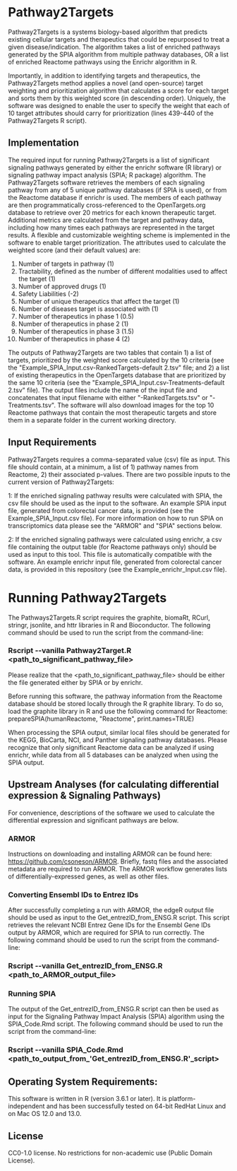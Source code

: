 # Pathway2Targets

Pathway2Targets is a systems biology-based algorithm that predicts existing cellular targets and therapeutics that could be repurposed to treat a given disease/indication. The algorithm takes a list of enriched pathways generated by the SPIA algorithm from multiple pathway databases, OR a list of enriched Reactome pathways using the Enrichr algorithm in R. 

Importantly, in addition to identifying targets and therapeutics, the Pathway2Targets method applies a novel (and open-source) target weighting and prioritization algorithm that calculates a score for each target and sorts them by this weighted score (in descending order). Uniquely, the software was designed to enable the user to specify the weight that each of 10 target attributes should carry for prioritization (lines 439-440 of the Pathway2Targets R script). 

## Implementation
The required input for running Pathway2Targets is a list of significant signaling pathways generated by either the enrichr software (R library) or signaling pathway impact analysis (SPIA; R package) algorithm. The Pathway2Targets software retrieves the members of each signaling pathway from any of 5 unique pathway databases (if SPIA is used), or from the Reactome database if enrichr is used. The members of each pathway are then programmatically cross-referenced to the OpenTargets.org database to retrieve over 20 metrics for each known therapeutic target. Additional metrics are calculated from the target and pathway data, including how many times each pathways are represented in the target results. A flexible and customizable weighting scheme is implemented in the software to enable target prioritization. The attributes used to calculate the weighted score (and their default values) are:
1) Number of targets in pathway (1)
2) Tractability, defined as the number of different modalities used to affect the target (1)
3) Number of approved drugs (1)
4) Safety Liabilities (-2)
5) Number of unique therapeutics that affect the target (1)
6) Number of diseases target is associated with (1)
7) Number of therapeutics in phase 1 (0.5)
8) Number of therapeutics in phase 2 (1)
9) Number of therapeutics in phase 3 (1.5)
10) Number of therapeutics in phase 4 (2)

The outputs of Pathway2Targets are two tables that contain 1) a list of targets, prioritized by the weighted score calculated by the 10 criteria (see the "Example_SPIA_Input.csv-RankedTargets-default 2.tsv" file; and 2) a list of existing therapeutics in the OpenTargets database that are prioritized by the same 10 criteria (see the "Example_SPIA_Input.csv-Treatments-default 2.tsv" file). The output files include the name of the input file and concatenates that input filename with either "-RankedTargets.tsv" or "-Treatments.tsv". The software will also download images for the top 10 Reactome pathways that contain the most therapeutic targets and store them in a separate folder in the current working directory.

## Input Requirements
Pathway2Targets requires a comma-separated value (csv) file as input. This file should contain, at a minimum, a list of 1) pathway names from Reactome, 2) their associated p-values. There are two possible inputs to the current version of Pathway2Targets:

1: If the enriched signaling pathway results were calculated with SPIA, the csv file should be used as the input to the software. An example SPIA input file, generated from colorectal cancer data, is provided (see the Example_SPIA_Input.csv file). For more information on how to run SPIA on transcriptomics data please see the "ARMOR" and "SPIA" sections below.

2: If the enriched signaling pathways were calculated using enrichr, a csv file containing the output table (for Reactome pathways only) should be used as input to this tool. This file is automatically compatible with the software. An example enrichr input file, generated from colorectal cancer data, is provided in this repository (see the Example_enrichr_Input.csv file).

# Running Pathway2Targets
The Pathways2Targets.R script requires the graphite, biomaRt, RCurl, stringr, jsonlite, and httr libraries in R and Bioconductor. The following command should be used to run the script from the command-line:

### Rscript --vanilla Pathway2Target.R <path_to_significant_pathway_file>
Please realize that the <path_to_significant_pathway_file> should be either the file generated either by SPIA or by enrichr.

Before running this software, the pathway information from the Reactome database should be stored locally through the R graphite library. To do so, load the graphite library in R and use the following command for Reactome:
prepareSPIA(humanReactome, "Reactome", print.names=TRUE)

When processing the SPIA output, similar local files should be generated for the KEGG, BioCarta, NCI, and Panther signaling pathway databases. Please recognize that only significant Reactome data can be analyzed if using enrichr, while data from all 5 databases can be analyzed when using the SPIA output.

## Upstream Analyses (for calculating differential expression & Signaling Pathways)
For convenience, descriptions of the software we used to calculate the differential expression and significant pathways are below.
### ARMOR
Instructions on downloading and installing ARMOR can be found here: https://github.com/csoneson/ARMOR. Briefly, fastq files and the associated metadata are required to run ARMOR. The ARMOR workflow generates lists of differentially-expressed genes, as well as other files.

### Converting Ensembl IDs to Entrez IDs
After successfully completing a run with ARMOR, the edgeR output file should be used as input to the Get_entrezID_from_ENSG.R script. This script retrieves the relevant NCBI Entrez Gene IDs for the Ensembl Gene IDs output by ARMOR, which are required for SPIA to run correctly. 
The following command should be used to run the script from the command-line:

### Rscript --vanilla Get_entrezID_from_ENSG.R <path_to_ARMOR_output_file>

### Running SPIA
The output of the Get_entrezID_from_ENSG.R script can then be used as input for the Signaling Pathway Impact Analysis (SPIA) algorithm using the SPIA_Code.Rmd script.
The following command should be used to run the script from the command-line:

### Rscript --vanilla SPIA_Code.Rmd <path_to_output_from_'Get_entrezID_from_ENSG.R'_script>

## Operating System Requirements:
This software is written in R (version 3.6.1 or later). It is platform-independent and has been successfully tested on 64-bit RedHat Linux and on Mac OS 12.0 and 13.0.

## License
CC0-1.0 license. No restrictions for non-academic use (Public Domain License).
